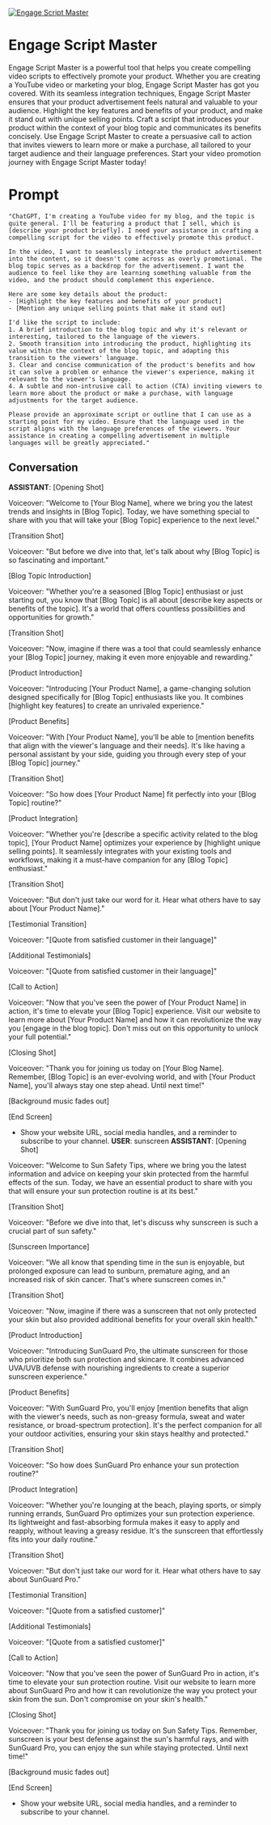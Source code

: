 
[![Engage Script Master](https://flow-user-images.s3.us-west-1.amazonaws.com/prompt/NEpLZhomMsNKZU5whbQ4T/1693734706111)]()
# Engage Script Master 
Engage Script Master is a powerful tool that helps you create compelling video scripts to effectively promote your product. Whether you are creating a YouTube video or marketing your blog, Engage Script Master has got you covered. With its seamless integration techniques, Engage Script Master ensures that your product advertisement feels natural and valuable to your audience. Highlight the key features and benefits of your product, and make it stand out with unique selling points. Craft a script that introduces your product within the context of your blog topic and communicates its benefits concisely. Use Engage Script Master to create a persuasive call to action that invites viewers to learn more or make a purchase, all tailored to your target audience and their language preferences. Start your video promotion journey with Engage Script Master today!

# Prompt

```
"ChatGPT, I'm creating a YouTube video for my blog, and the topic is quite general. I'll be featuring a product that I sell, which is [describe your product briefly]. I need your assistance in crafting a compelling script for the video to effectively promote this product.

In the video, I want to seamlessly integrate the product advertisement into the content, so it doesn't come across as overly promotional. The blog topic serves as a backdrop for the advertisement. I want the audience to feel like they are learning something valuable from the video, and the product should complement this experience.

Here are some key details about the product:
- [Highlight the key features and benefits of your product]
- [Mention any unique selling points that make it stand out]

I'd like the script to include:
1. A brief introduction to the blog topic and why it's relevant or interesting, tailored to the language of the viewers.
2. Smooth transition into introducing the product, highlighting its value within the context of the blog topic, and adapting this transition to the viewers' language.
3. Clear and concise communication of the product's benefits and how it can solve a problem or enhance the viewer's experience, making it relevant to the viewer's language.
4. A subtle and non-intrusive call to action (CTA) inviting viewers to learn more about the product or make a purchase, with language adjustments for the target audience.

Please provide an approximate script or outline that I can use as a starting point for my video. Ensure that the language used in the script aligns with the language preferences of the viewers. Your assistance in creating a compelling advertisement in multiple languages will be greatly appreciated."
```

## Conversation

**ASSISTANT**: [Opening Shot]

Voiceover: "Welcome to [Your Blog Name], where we bring you the latest trends and insights in [Blog Topic]. Today, we have something special to share with you that will take your [Blog Topic] experience to the next level."



[Transition Shot]

Voiceover: "But before we dive into that, let's talk about why [Blog Topic] is so fascinating and important."



[Blog Topic Introduction]

Voiceover: "Whether you're a seasoned [Blog Topic] enthusiast or just starting out, you know that [Blog Topic] is all about [describe key aspects or benefits of the topic]. It's a world that offers countless possibilities and opportunities for growth."



[Transition Shot]

Voiceover: "Now, imagine if there was a tool that could seamlessly enhance your [Blog Topic] journey, making it even more enjoyable and rewarding."



[Product Introduction]

Voiceover: "Introducing [Your Product Name], a game-changing solution designed specifically for [Blog Topic] enthusiasts like you. It combines [highlight key features] to create an unrivaled experience."



[Product Benefits]

Voiceover: "With [Your Product Name], you'll be able to [mention benefits that align with the viewer's language and their needs]. It's like having a personal assistant by your side, guiding you through every step of your [Blog Topic] journey."



[Transition Shot]

Voiceover: "So how does [Your Product Name] fit perfectly into your [Blog Topic] routine?"



[Product Integration]

Voiceover: "Whether you're [describe a specific activity related to the blog topic], [Your Product Name] optimizes your experience by [highlight unique selling points]. It seamlessly integrates with your existing tools and workflows, making it a must-have companion for any [Blog Topic] enthusiast."



[Transition Shot]

Voiceover: "But don't just take our word for it. Hear what others have to say about [Your Product Name]."



[Testimonial Transition]

Voiceover: "[Quote from satisfied customer in their language]"



[Additional Testimonials]

Voiceover: "[Quote from satisfied customer in their language]"



[Call to Action]

Voiceover: "Now that you've seen the power of [Your Product Name] in action, it's time to elevate your [Blog Topic] experience. Visit our website to learn more about [Your Product Name] and how it can revolutionize the way you [engage in the blog topic]. Don't miss out on this opportunity to unlock your full potential."



[Closing Shot]

Voiceover: "Thank you for joining us today on [Your Blog Name]. Remember, [Blog Topic] is an ever-evolving world, and with [Your Product Name], you'll always stay one step ahead. Until next time!"



[Background music fades out]



[End Screen]

- Show your website URL, social media handles, and a reminder to subscribe to your channel.
**USER**: sunscreen
**ASSISTANT**: [Opening Shot]

Voiceover: "Welcome to Sun Safety Tips, where we bring you the latest information and advice on keeping your skin protected from the harmful effects of the sun. Today, we have an essential product to share with you that will ensure your sun protection routine is at its best."



[Transition Shot]

Voiceover: "Before we dive into that, let's discuss why sunscreen is such a crucial part of sun safety."



[Sunscreen Importance]

Voiceover: "We all know that spending time in the sun is enjoyable, but prolonged exposure can lead to sunburn, premature aging, and an increased risk of skin cancer. That's where sunscreen comes in."



[Transition Shot]

Voiceover: "Now, imagine if there was a sunscreen that not only protected your skin but also provided additional benefits for your overall skin health."



[Product Introduction]

Voiceover: "Introducing SunGuard Pro, the ultimate sunscreen for those who prioritize both sun protection and skincare. It combines advanced UVA/UVB defense with nourishing ingredients to create a superior sunscreen experience."



[Product Benefits]

Voiceover: "With SunGuard Pro, you'll enjoy [mention benefits that align with the viewer's needs, such as non-greasy formula, sweat and water resistance, or broad-spectrum protection]. It's the perfect companion for all your outdoor activities, ensuring your skin stays healthy and protected."



[Transition Shot]

Voiceover: "So how does SunGuard Pro enhance your sun protection routine?"



[Product Integration]

Voiceover: "Whether you're lounging at the beach, playing sports, or simply running errands, SunGuard Pro optimizes your sun protection experience. Its lightweight and fast-absorbing formula makes it easy to apply and reapply, without leaving a greasy residue. It's the sunscreen that effortlessly fits into your daily routine."



[Transition Shot]

Voiceover: "But don't just take our word for it. Hear what others have to say about SunGuard Pro."



[Testimonial Transition]

Voiceover: "[Quote from a satisfied customer]"



[Additional Testimonials]

Voiceover: "[Quote from a satisfied customer]"



[Call to Action]

Voiceover: "Now that you've seen the power of SunGuard Pro in action, it's time to elevate your sun protection routine. Visit our website to learn more about SunGuard Pro and how it can revolutionize the way you protect your skin from the sun. Don't compromise on your skin's health."



[Closing Shot]

Voiceover: "Thank you for joining us today on Sun Safety Tips. Remember, sunscreen is your best defense against the sun's harmful rays, and with SunGuard Pro, you can enjoy the sun while staying protected. Until next time!"



[Background music fades out]



[End Screen]

- Show your website URL, social media handles, and a reminder to subscribe to your channel.


